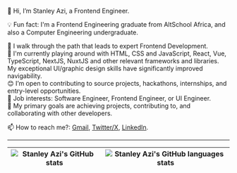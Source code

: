 👋 Hi, I’m Stanley Azi, a Frontend Engineer.

💡 Fun fact: I'm a Frontend Engineering graduate from AltSchool Africa, and also a Computer Engineering undergraduate.

👀 I walk through the path that leads to expert Frontend Development. <br>
🌱 I'm currently playing around with HTML, CSS and JavaScript, React, Vue, TypeScript, NextJS, NuxtJS and other relevant frameworks and libraries. My exceptional UI/graphic design skills have significantly improved navigability. <br>
😊 I’m open to contributing to source projects, hackathons, internships, and entry-level opportunities. <br>
💼 Job interests: Software Engineer, Frontend Engineer, or UI Engineer. <br>
💞️ My primary goals are achieving projects, contributing to, and collaborating with other developers. <br>

📫 How to reach me?: [Gmail](mailto:azistanley17@gmail.com), [Twitter/X](http://twitter.com/@StanleyAzi), [LinkedIn](https://www.linkedin.com/in/stanleyazi/).

---

| <img align="center" src="https://github-readme-stats.vercel.app/api?username=stan015&show_icons=true&include_all_commits=true&hide_border=true" alt="Stanley Azi's GitHub stats" /> | <img align="center" src="https://github-readme-stats.vercel.app/api/top-langs/?username=stan015&langs_count=8&layout=compact&hide_border=true" alt="Stanley Azi's GitHub languages stats" /> |
| ------------- | ------------- |
